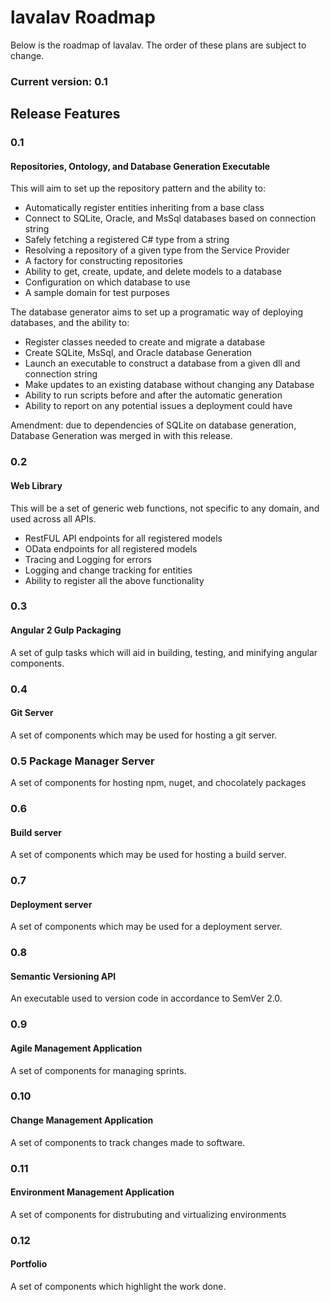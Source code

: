 # lavalav Roadmap


Below is the roadmap of lavalav. The order of these plans are subject to change.

### Current version: 0.1


## Release Features

### 0.1
#### Repositories, Ontology, and Database Generation Executable
This will aim to set up the repository pattern and the ability to:
- Automatically register entities inheriting from a base class
- Connect to SQLite, Oracle, and MsSql databases based on connection string
- Safely fetching a registered C# type from a string
- Resolving a repository of a given type from the Service Provider
- A factory for constructing repositories
- Ability to get, create, update, and delete models to a database
- Configuration on which database to use
- A sample domain for test purposes

The database generator aims to set up a programatic way of deploying databases, and the ability to:
- Register classes needed to create and migrate a database
- Create SQLite, MsSql, and Oracle database Generation
- Launch an executable to construct a database from a given dll and connection string
- Make updates to an existing database without changing any Database
- Ability to run scripts before and after the automatic generation
- Ability to report on any potential issues a deployment could have

Amendment: due to dependencies of SQLite on database generation, Database Generation was merged in with this release.



### 0.2
#### Web Library
This will be a set of generic web functions, not specific to any domain, and used across all APIs.
- RestFUL API endpoints for all registered models
- OData endpoints for all registered models
- Tracing and Logging for errors
- Logging and change tracking for entities
- Ability to register all the above functionality


### 0.3
#### Angular 2 Gulp Packaging
A set of gulp tasks which will aid in building, testing, and minifying angular components.


### 0.4
#### Git Server
A set of components which may be used for hosting a git server.


### 0.5 Package Manager Server
A set of components for hosting npm, nuget, and chocolately packages


### 0.6
#### Build server
A set of components which may be used for hosting a build server.


### 0.7
#### Deployment server
A set of components which may be used for a deployment server.


### 0.8
#### Semantic Versioning API
An executable used to version code in accordance to SemVer 2.0.


### 0.9
#### Agile Management Application
A set of components for managing sprints.


### 0.10
#### Change Management Application
A set of components to track changes made to software.


### 0.11
#### Environment Management Application
A set of components for distrubuting and virtualizing environments


### 0.12
#### Portfolio
A set of components which highlight the work done.